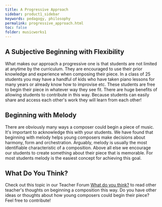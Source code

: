 ```yaml
---
title: A Progressive Approach
sidebar: product1_sidebar
keywords: pedagogy, philosophy
permalink: progressive_approach.html
toc: false
folder: musicworks1
---
```


## A Subjective Beginning with Flexibility

What makes our approach a progressive one is that students are not limited at anytime by the curriculum. They are encouraged to use their prior knowledge and experience when composing their piece. In a class of 25 students you may have a handful of kids who have taken piano lessons for many years or already know how to improvise etc. These students are free to begin their piece in whatever way they see fit. There are huge benefits of allowing students to contribute in this way. Because students can easily share and access each other's work they will learn from each other!

## Beginning with Melody
There are obviously many ways a composer could begin a piece of music. It's important to acknowledge this with your students. We have found that beginning with melody helps young composers make decisions about harmony, form and orchestration. Arguably, melody is usually the most identifiable characteristic of a composition. Above all else we encourage our students to create something about their piece that is memorable. For most students melody is the easiest concept for achieving this goal. 

## What Do You Think?

Check out this topic in our Teacher Forum <a class="btn btn-primary" target="_blank" href="http://discourse.yciw.net/t/beginning-a-piece-with-melody-other-ways/53?u=matt"><i class="fa fa-weixin"></i> What do you think?</a> to read other teacher's thoughts on beginning a composition this way. Do you have other ideas or thoughts about how young composers could begin their piece? Feel free to contribute! 

